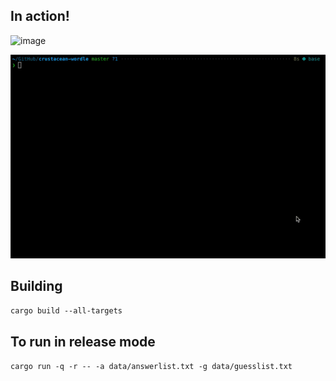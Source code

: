 ## In action!
<img width="861" alt="image" src="https://user-images.githubusercontent.com/1293223/186341157-19b4624c-7635-4354-805b-a417038d2785.png">

![Some run-throughs](https://github.com/firebolt55439/crustacean-wordle/blob/master/assets/example.gif?raw=true)

## Building
`cargo build --all-targets`

## To run in release mode
`cargo run -q -r -- -a data/answerlist.txt -g data/guesslist.txt`
